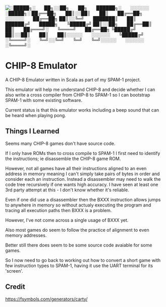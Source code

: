 ![    
    ░█████╗░  ██╗░░██╗  ██╗  ██████╗░  ░░░░░░  ░█████╗░
    ██╔══██╗  ██║░░██║  ██║  ██╔══██╗  ░░░░░░  ██╔══██╗
    ██║░░╚═╝  ███████║  ██║  ██████╔╝  █████╗  ╚█████╔╝
    ██║░░██╗  ██╔══██║  ██║  ██╔═══╝░  ╚════╝  ██╔══██╗
    ╚█████╔╝  ██║░░██║  ██║  ██║░░░░░  ░░░░░░  ╚█████╔╝
    ░╚════╝░  ╚═╝░░╚═╝  ╚═╝  ╚═╝░░░░░  ░░░░░░  ░╚════╝░
](chip8.png)


# CHIP-8 Emulator

A CHIP-8 Emulator written in Scala as part of my SPAM-1 project. 

This emulator will help me understand CHIP-8 and decide whether I can also write a cross compiler from CHIP-8 to SPAM-1 so I can bootstrap SPAM-1 with some existing software.

Current status is that this emulator works including a beep sound that can be heard when playing pong.

## Things I Learned

Seems many CHIP-8 games don't have source code.

If I only have ROMs then to cross compile to SPAM-1 I first need to identify the instructions; ie disassemble the CHIP-8 game ROM.
 
However, not all games have all their instructions aligned to an even address in memory meaning I can't simply take pairs of bytes in order and consider each an instruction.
Instead a disassembler may need to walk the code tree recursively if one wants high accuracy. I have seen at least one 3rd party attempt at this - I don't know whether it's reliable.

Even if one did use a disassembler then the BXXX instruction allows jumps to anywhere in memory so without actualy executing the program and tracing all execution paths then BXXX is a problem.

However, I've not come across a single usage of BXXX yet.

Also most games do seem to follow the practice of alignment to even memory addresses.

Better still there does seem to be some source code avaiable for some games.

So I now need to go back to working out how to convert a short game with few instruction types to SPAM-1, having it use the UART terminal for its 'screen'.


## Credit 

https://fsymbols.com/generators/carty/
